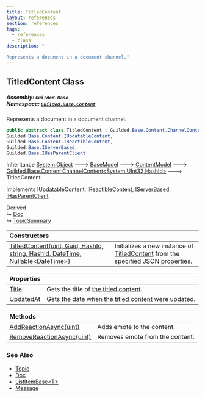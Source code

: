```yaml
---
title: TitledContent
layout: references
section: references
tags:
  - references
  - class
description: "

Represents a document in a document channel."
---
```


## TitledContent Class
##### **Assembly:** `Guilded.Base`<br/>**Namespace:** [`Guilded.Base.Content`](Guilded.Base.Content 'Guilded.Base.Content')

Represents a document in a document channel.

```csharp
public abstract class TitledContent : Guilded.Base.Content.ChannelContent<uint, Guilded.Base.HashId>,
Guilded.Base.Content.IUpdatableContent,
Guilded.Base.Content.IReactibleContent,
Guilded.Base.IServerBased,
Guilded.Base.IHasParentClient
```

Inheritance [System.Object](https://docs.microsoft.com/en-us/dotnet/api/System.Object 'System.Object') &#129106; [BaseModel](BaseModel 'Guilded.Base.BaseModel') &#129106; [ContentModel](ContentModel 'Guilded.Base.ContentModel') &#129106; [Guilded.Base.Content.ChannelContent&lt;](ChannelContent_TId,TServer_ 'Guilded.Base.Content.ChannelContent<TId,TServer>')[System.UInt32](https://docs.microsoft.com/en-us/dotnet/api/System.UInt32 'System.UInt32')[,](ChannelContent_TId,TServer_ 'Guilded.Base.Content.ChannelContent<TId,TServer>')[HashId](HashId 'Guilded.Base.HashId')[&gt;](ChannelContent_TId,TServer_ 'Guilded.Base.Content.ChannelContent<TId,TServer>') &#129106; TitledContent

Implements [IUpdatableContent](IUpdatableContent 'Guilded.Base.Content.IUpdatableContent'), [IReactibleContent](IReactibleContent 'Guilded.Base.Content.IReactibleContent'), [IServerBased](IServerBased 'Guilded.Base.IServerBased'), [IHasParentClient](IHasParentClient 'Guilded.Base.IHasParentClient')

Derived  
&#8627; [Doc](Doc 'Guilded.Base.Content.Doc')  
&#8627; [TopicSummary](TopicSummary 'Guilded.Base.Content.TopicSummary')

| Constructors | |
| :--- | :--- |
| [TitledContent(uint, Guid, HashId, string, HashId, DateTime, Nullable&lt;DateTime&gt;)](TitledContent.TitledContent(uint,Guid,HashId,string,HashId,DateTime,Nullable_DateTime_) 'Guilded.Base.Content.TitledContent.TitledContent(uint, Guid, Guilded.Base.HashId, string, Guilded.Base.HashId, System.DateTime, System.Nullable<System.DateTime>)') | Initializes a new instance of [TitledContent](TitledContent 'Guilded.Base.Content.TitledContent') from the specified JSON properties. |

| Properties | |
| :--- | :--- |
| [Title](TitledContent.Title 'Guilded.Base.Content.TitledContent.Title') | Gets the title of [the titled content](TitledContent 'Guilded.Base.Content.TitledContent'). |
| [UpdatedAt](TitledContent.UpdatedAt 'Guilded.Base.Content.TitledContent.UpdatedAt') | Gets the date when [the titled content](TitledContent 'Guilded.Base.Content.TitledContent') were updated. |

| Methods | |
| :--- | :--- |
| [AddReactionAsync(uint)](TitledContent.AddReactionAsync(uint) 'Guilded.Base.Content.TitledContent.AddReactionAsync(uint)') | Adds emote to the content. |
| [RemoveReactionAsync(uint)](TitledContent.RemoveReactionAsync(uint) 'Guilded.Base.Content.TitledContent.RemoveReactionAsync(uint)') | Removes emote from the content. |

### See Also
- [Topic](Topic 'Guilded.Base.Content.Topic')
- [Doc](Doc 'Guilded.Base.Content.Doc')
- [ListItemBase&lt;T&gt;](ListItemBase_T_ 'Guilded.Base.Content.ListItemBase<T>')
- [Message](Message 'Guilded.Base.Content.Message')